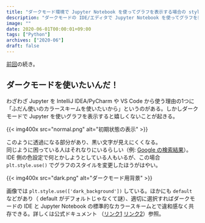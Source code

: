 ```yaml
---
title: "ダークモード環境で Jupyter Notebook を使ってグラフを表示する場合の style 設定"
description: "ダークモードの IDE/エディタで Jupyter Notebook を使ってグラフを表示する際には Style を指定したら良い"
image: ""
date: 2020-06-01T00:00:01+09:00
tags: ["Python"]
archives: ["2020-06"]
draft: false
---
```


[前回](https://tbsmcd.net/post/jetbrains_jupyter/)の続き。

## ダークモードを使いたいんだ！

わざわざ Jupyter を IntelliJ IDEA/PyCharm や VS Code から使う理由の1つに「ふだん使いのカラースキームを使いたいから」というのがある。しかしダークモードで Jupyter を使いグラフを表示すると嬉しくないことが起きる。

{{< img400x src="normal.png" alt="初期状態の表示" >}}

このように透過になる部分があり、黒い文字が見えにくくなる。  
同じように困っている人はそれなりにいるらしい（例: [Google の検索結果](https://www.google.com/search?q=pycharm+dark+theme+jupyter)）。 IDE 側の色設定で何とかしようとしている人もいるが、この場合 `plt.style.use()` でグラフのスタイルを変更したほうがはやい。

{{< img400x src="dark.png" alt="ダークモード用背景" >}}

画像では `plt.style.use(['dark_background'])` している。ほかにも `default` などがあり（ default がデフォルトじゃなくて謎）、適切に選択すればダークモードの IDE と Jupyter Notebook の標準的なカラースキームとで違和感なく共存できる。詳しくは公式ドキュメント （[リンク1](https://matplotlib.org/3.2.1/gallery/style_sheets/style_sheets_reference.html)  [リンク2](https://matplotlib.org/3.1.0/tutorials/introductory/customizing.html)）参照。

